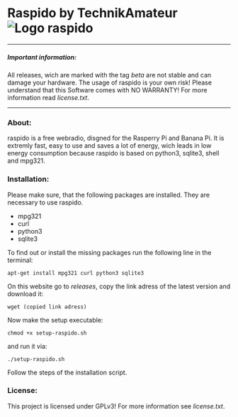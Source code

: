 # Raspido by TechnikAmateur ![Logo raspido](https://github.com/technikamateur/raspido/logo/raspido_1000px.png "Logo raspido")
***
##### Important information:
All releases, wich are marked with the tag *beta* are not stable and can damage your hardware.
The usage of raspido is your own risk! Please understand that this Software comes with NO WARRANTY! For more information read *license.txt*.
***
### About:
raspido is a free webradio, disgned for the Rasperry Pi and Banana Pi. It is extremly fast, easy to use and saves a lot of energy, wich leads in low energy consumption because raspido is based on python3, sqlite3, shell and mpg321.

### Installation:
Please make sure, that the following packages are installed. They are necessary to use raspido.
- mpg321
- curl
- python3
- sqlite3

To find out or install the missing packages run the following line in the terminal:

`apt-get install mpg321 curl python3 sqlite3`

On this website go to *releases*, copy the link adress of the latest version and download it:

`wget (copied link adress)`

Now make the setup executable:

`chmod +x setup-raspido.sh`

and run it via:

`./setup-raspido.sh`

Follow the steps of the installation script.

### License:
This project is licensed under GPLv3! For more information see *license.txt*.
